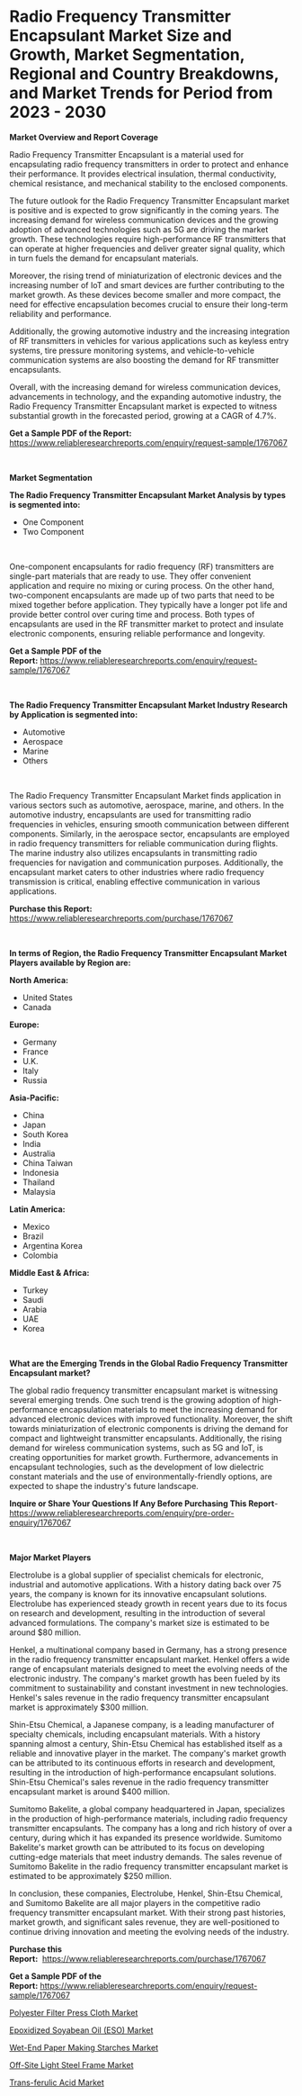 <p><h1>Radio Frequency Transmitter Encapsulant Market Size and Growth, Market Segmentation, Regional and Country Breakdowns, and Market Trends for Period from 2023 -  2030</h1></p><p><strong>Market Overview and Report Coverage</strong></p>
<p><p>Radio Frequency Transmitter Encapsulant is a material used for encapsulating radio frequency transmitters in order to protect and enhance their performance. It provides electrical insulation, thermal conductivity, chemical resistance, and mechanical stability to the enclosed components.</p><p>The future outlook for the Radio Frequency Transmitter Encapsulant market is positive and is expected to grow significantly in the coming years. The increasing demand for wireless communication devices and the growing adoption of advanced technologies such as 5G are driving the market growth. These technologies require high-performance RF transmitters that can operate at higher frequencies and deliver greater signal quality, which in turn fuels the demand for encapsulant materials.</p><p>Moreover, the rising trend of miniaturization of electronic devices and the increasing number of IoT and smart devices are further contributing to the market growth. As these devices become smaller and more compact, the need for effective encapsulation becomes crucial to ensure their long-term reliability and performance.</p><p>Additionally, the growing automotive industry and the increasing integration of RF transmitters in vehicles for various applications such as keyless entry systems, tire pressure monitoring systems, and vehicle-to-vehicle communication systems are also boosting the demand for RF transmitter encapsulants.</p><p>Overall, with the increasing demand for wireless communication devices, advancements in technology, and the expanding automotive industry, the Radio Frequency Transmitter Encapsulant market is expected to witness substantial growth in the forecasted period, growing at a CAGR of 4.7%.</p></p>
<p><strong>Get a Sample PDF of the Report:</strong> <a href="https://www.reliableresearchreports.com/enquiry/request-sample/1767067">https://www.reliableresearchreports.com/enquiry/request-sample/1767067</a></p>
<p>&nbsp;</p>
<p><strong>Market Segmentation</strong></p>
<p><strong>The Radio Frequency Transmitter Encapsulant Market Analysis by types is segmented into:</strong></p>
<p><ul><li>One Component</li><li>Two Component</li></ul></p>
<p>&nbsp;</p>
<p><p>One-component encapsulants for radio frequency (RF) transmitters are single-part materials that are ready to use. They offer convenient application and require no mixing or curing process. On the other hand, two-component encapsulants are made up of two parts that need to be mixed together before application. They typically have a longer pot life and provide better control over curing time and process. Both types of encapsulants are used in the RF transmitter market to protect and insulate electronic components, ensuring reliable performance and longevity.</p></p>
<p><strong>Get a Sample PDF of the Report:</strong>&nbsp;<a href="https://www.reliableresearchreports.com/enquiry/request-sample/1767067">https://www.reliableresearchreports.com/enquiry/request-sample/1767067</a></p>
<p>&nbsp;</p>
<p><strong>The Radio Frequency Transmitter Encapsulant Market Industry Research by Application is segmented into:</strong></p>
<p><ul><li>Automotive</li><li>Aerospace</li><li>Marine</li><li>Others</li></ul></p>
<p>&nbsp;</p>
<p><p>The Radio Frequency Transmitter Encapsulant Market finds application in various sectors such as automotive, aerospace, marine, and others. In the automotive industry, encapsulants are used for transmitting radio frequencies in vehicles, ensuring smooth communication between different components. Similarly, in the aerospace sector, encapsulants are employed in radio frequency transmitters for reliable communication during flights. The marine industry also utilizes encapsulants in transmitting radio frequencies for navigation and communication purposes. Additionally, the encapsulant market caters to other industries where radio frequency transmission is critical, enabling effective communication in various applications.</p></p>
<p><strong>Purchase this Report:</strong>&nbsp; <a href="https://www.reliableresearchreports.com/purchase/1767067">https://www.reliableresearchreports.com/purchase/1767067</a></p>
<p>&nbsp;</p>
<p><strong>In terms of Region, the Radio Frequency Transmitter Encapsulant Market Players available by Region are:</strong></p>
<p>
    <p> <strong> North America: </strong>
        <ul>
            <li>United States</li>
            <li>Canada</li>
        </ul>
        </p> 
    <p> <strong> Europe: </strong>
        <ul>
            <li>Germany</li>
            <li>France</li>
            <li>U.K.</li>
            <li>Italy</li>
            <li>Russia</li>
        </ul>
        </p> 
    <p> <strong> Asia-Pacific: </strong>
        <ul>
            <li>China</li>
            <li>Japan</li>
            <li>South Korea</li>
            <li>India</li>
            <li>Australia</li>
            <li>China Taiwan</li>
            <li>Indonesia</li>
            <li>Thailand</li>
            <li>Malaysia</li>
        </ul>
        </p> 
    <p> <strong> Latin America: </strong>
        <ul>
            <li>Mexico</li>
            <li>Brazil</li>
            <li>Argentina Korea</li>
            <li>Colombia</li>
        </ul>
        </p> 
    <p> <strong> Middle East & Africa: </strong>
        <ul>
            <li>Turkey</li>
            <li>Saudi</li>
            <li>Arabia</li>
            <li>UAE</li>
            <li>Korea</li>
        </ul>
    </p>
    </p>
<p>&nbsp;</p>
<p><strong>What are the Emerging Trends in the Global Radio Frequency Transmitter Encapsulant market?</strong></p>
<p><p>The global radio frequency transmitter encapsulant market is witnessing several emerging trends. One such trend is the growing adoption of high-performance encapsulation materials to meet the increasing demand for advanced electronic devices with improved functionality. Moreover, the shift towards miniaturization of electronic components is driving the demand for compact and lightweight transmitter encapsulants. Additionally, the rising demand for wireless communication systems, such as 5G and IoT, is creating opportunities for market growth. Furthermore, advancements in encapsulant technologies, such as the development of low dielectric constant materials and the use of environmentally-friendly options, are expected to shape the industry's future landscape.</p></p>
<p><strong>Inquire or Share Your Questions If Any Before Purchasing This Report</strong>- <a href="https://www.reliableresearchreports.com/enquiry/pre-order-enquiry/1767067">https://www.reliableresearchreports.com/enquiry/pre-order-enquiry/1767067</a></p>
<p>&nbsp;</p>
<p><strong>Major Market Players</strong></p>
<p><p>Electrolube is a global supplier of specialist chemicals for electronic, industrial and automotive applications. With a history dating back over 75 years, the company is known for its innovative encapsulant solutions. Electrolube has experienced steady growth in recent years due to its focus on research and development, resulting in the introduction of several advanced formulations. The company's market size is estimated to be around $80 million.</p><p>Henkel, a multinational company based in Germany, has a strong presence in the radio frequency transmitter encapsulant market. Henkel offers a wide range of encapsulant materials designed to meet the evolving needs of the electronic industry. The company's market growth has been fueled by its commitment to sustainability and constant investment in new technologies. Henkel's sales revenue in the radio frequency transmitter encapsulant market is approximately $300 million.</p><p>Shin-Etsu Chemical, a Japanese company, is a leading manufacturer of specialty chemicals, including encapsulant materials. With a history spanning almost a century, Shin-Etsu Chemical has established itself as a reliable and innovative player in the market. The company's market growth can be attributed to its continuous efforts in research and development, resulting in the introduction of high-performance encapsulant solutions. Shin-Etsu Chemical's sales revenue in the radio frequency transmitter encapsulant market is around $400 million.</p><p>Sumitomo Bakelite, a global company headquartered in Japan, specializes in the production of high-performance materials, including radio frequency transmitter encapsulants. The company has a long and rich history of over a century, during which it has expanded its presence worldwide. Sumitomo Bakelite's market growth can be attributed to its focus on developing cutting-edge materials that meet industry demands. The sales revenue of Sumitomo Bakelite in the radio frequency transmitter encapsulant market is estimated to be approximately $250 million.</p><p>In conclusion, these companies, Electrolube, Henkel, Shin-Etsu Chemical, and Sumitomo Bakelite are all major players in the competitive radio frequency transmitter encapsulant market. With their strong past histories, market growth, and significant sales revenue, they are well-positioned to continue driving innovation and meeting the evolving needs of the industry.</p></p>
<p><strong>Purchase this Report:</strong>&nbsp;&nbsp;<a href="https://www.reliableresearchreports.com/purchase/1767067">https://www.reliableresearchreports.com/purchase/1767067</a></p>
<p></p>
<p><strong>Get a Sample PDF of the Report:</strong>&nbsp;<a href="https://www.reliableresearchreports.com/enquiry/request-sample/1767067">https://www.reliableresearchreports.com/enquiry/request-sample/1767067</a></p>
<p><p><a href="https://github.com/dringals/Market-Research-Report-List-1/blob/main/polyester-filter-press-cloth-market.md">Polyester Filter Press Cloth Market</a></p><p><a href="https://github.com/tamvrosiya/Market-Research-Report-List-1/blob/main/epoxidized-soyabean-oil-eso-market.md">Epoxidized Soyabean Oil (ESO) Market</a></p><p><a href="https://github.com/Paul14Anderson63/Market-Research-Report-List-1/blob/main/wet-end-paper-making-starches-market.md">Wet-End Paper Making Starches Market</a></p><p><a href="https://github.com/aasishrp01/Market-Research-Report-List-1/blob/main/off-site-light-steel-frame-market.md">Off-Site Light Steel Frame Market</a></p><p><a href="https://github.com/gaydyna/Market-Research-Report-List-1/blob/main/trans-ferulic-acid-market.md">Trans-ferulic Acid Market</a></p></p>